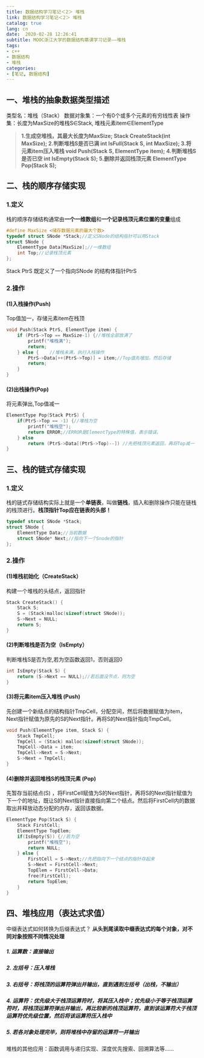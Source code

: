 ```yaml
---
title: 数据结构学习笔记＜2＞ 堆栈
link: 数据结构学习笔记＜2＞ 堆栈
catalog: true
lang: cn
date:  2020-02-28 12:26:41
subtitle: MOOC浙江大学的数据结构慕课学习记录——堆栈
tags:
- c++
- 数据结构
- 堆栈
categories:
- [笔记, 数据结构]
---
```


## 一、堆栈的抽象数据类型描述

类型名：堆栈（Stack）
数据对象集：一个有0个或多个元素的有穷线性表
操作集：长度为MaxSize的堆栈S∈Stack, 堆栈元素item∈ElementType

> **1.生成空堆栈，其最大长度为MaxSize;
> Stack CreateStack(int MaxSize);
> 2.判断堆栈S是否已满
> int IsFull(Stack S, int MaxSize);
> 3.将元素item压入堆栈
> void Push(Stack S, ElementType item);
> 4.判断堆栈S是否已空
> int IsEmpty(Stack S);
> 5.删除并返回栈顶元素
> ElementType Pop(Stack S);**
>
## 二、栈的顺序存储实现

### 1.定义

栈的顺序存储结构通常由**一个一维数组**和**一个记录栈顶元素位置的变量**组成

```cpp
#define MaxSize <储存数据元素的最大个数>
typedef struct SNode *Stack;//定义SNode的结构指针可以用Stack
struct SNode {
    ElementType Data[MaxSize];//一维数组
    int Top;//记录栈顶元素
};
```

Stack PtrS 既定义了一个指向SNode 的结构体指针PtrS

### 2.操作

#### (1)入栈操作(Push)

Top值加一，存储元素item在栈顶

```cpp
void Push(Stack PtrS, ElementType item) {
    if (PtrS->Top == MaxSize-1) {//堆栈全部放满了
        printf("堆栈满");
        return;
    } else {    //堆栈未满，执行入栈操作
        PtrS->Data[++(PtrS->Top)] = item;//Top值先增加，然后存储
        return;
    }
}
```

#### (2)出栈操作(Pop)

将元素弹出,Top值减一

```cpp
ElementType Pop(Stack PtrS) {
    if(PtrS->Top == -1) {//堆栈为空
        printf("堆栈空");
        return ERROR;//ERROR是ElementType的特殊值，表示错误。
    } else 
        return (PtrS->Data[(PtrS->Top)--]) //先把栈顶元素返回，再将Top减一
}
```

## 三、栈的链式存储实现

### 1.定义

栈的链式存储结构实际上就是一个**单链表**，叫做**链栈**，插入和删除操作只能在链栈的栈顶进行。**栈顶指针Top应在链表的头部！**

```cpp
typedef struct SNode *Stack;
struct SNode {
    ElementType Data;//当前数据
    struct SNode* Next;//指向下一个Snode的指针
};
```

### 2.操作

#### (1)堆栈初始化（CreateStack）

构建一个堆栈的头结点，返回指针

```cpp
Stack CreateStack() {
    Stack S;
    S = (Stack)malloc(sizeof(struct SNode));
    S->Next = NULL;
    return S;
}
```

#### (2)判断堆栈是否为空（IsEmpty）

判断堆栈S是否为空,若为空函数返回1，否则返回0

```cpp
int IsEmpty(Stack S) {
    return (S->Next == NULL);//若后面没节点，则为空
}
```

#### (3)将元素item压入堆栈 (Push)

先创建一个新结点的结构指针TmpCell，分配空间，然后将数据赋值为item，Next指针赋值为原先的S的Next指针。再将S的Next指针指向TmpCell。

```cpp
void Push(ElementType item, Stack S) {
    Stack TmpCell;
    TmpCell = (Stack) malloc(sizeof(struct SNode));
    TmpCell->Data = item;
    TmpCell->Next = S->Next;
    S->Next = TmpCell;
}
```

#### (4)删除并返回堆栈S的栈顶元素 (Pop)

先暂存当前结点(S) ，将FirstCell赋值为S的Next指针，再将S的Next指针赋值为下一个的地址，既让S的Next指针直接指向第二个结点。然后将FirstCell内的数据取出并释放动态分配的内存，返回该数据。

```cpp
ElementType Pop(Stack S) {
    Stack FirstCell;
    ElementType TopElem;
    if(IsEmpty(S)) {//若为空
        printf("堆栈空");
        return NULL;
    } else {
        FirstCell = S->Next;//先把指向下一个结点的指针存起来
        S->Next = FirstCell->Next;
        TopElem = FirstCell->Data;
        free(FirstCell);
        return TopElem;
    }
}
```

## 四、堆栈应用（表达式求值）

中缀表达式如何转换为后缀表达式？
**从头到尾读取中缀表达式的每个对象，对不同对象按照不同情况处理**

##### 1. 运算数：直接输出

##### 2. 左括号：压入堆栈

##### 3. 右括号：将栈顶的运算符弹出并输出，直到遇到左括号（出栈，不输出）

##### 4. 运算符：优先级大于栈顶运算符时，将其压入栈中；优先级小于等于栈顶运算符时，将栈顶运算符弹出并输出，再比较新的栈顶运算符，直到该运算符大于栈顶运算符优先级位置，然后将该运算符压入栈中

##### 5. 若各对象处理完毕，则将堆栈中存留的运算符一并输出

堆栈的其他应用：函数调用与递归实现、深度优先搜索、回溯算法等……
